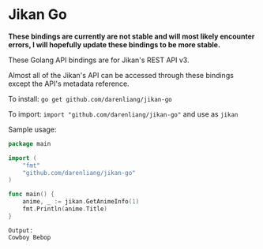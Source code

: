 # Jikan Go

**These bindings are currently are not stable and will most likely encounter errors, I will hopefully update these bindings to be more stable.**

These Golang API bindings are for Jikan's REST API v3.

Almost all of the Jikan's API can be accessed through these bindings except the API's metadata reference.

To install: `go get github.com/darenliang/jikan-go`

To import: `import "github.com/darenliang/jikan-go"` and use as `jikan`

Sample usage:

```go
package main

import (
	"fmt"
	"github.com/darenliang/jikan-go"
)

func main() {
	anime, _ := jikan.GetAnimeInfo(1)
	fmt.Println(anime.Title)
}
```
```
Output:
Cowboy Bebop
```
